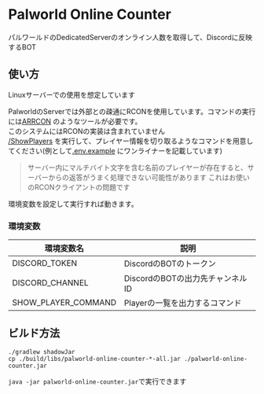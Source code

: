 # Palworld Online Counter

パルワールドのDedicatedServerのオンライン人数を取得して、Discordに反映するBOT

## 使い方

Linuxサーバーでの使用を想定しています

PalworldのServerでは外部との疎通にRCONを使用しています。コマンドの実行には[ARRCON](https://github.com/radj307/ARRCON)
のようなツールが必要です。  
このシステムにはRCONの実装は含まれていません  
[/ShowPlayers](https://tech.palworldgame.com/server-commands#:~:text=your%20current%20location-,%2Fshowplayers,-Show%20information%20on)
を実行して、プレイヤー情報を切り取るようなコマンドを用意してください(例として[.env.example](.env.example)
にワンライナーを記載しています)
> サーバー内にマルチバイト文字を含む名前のプレイヤーが存在すると、サーバーからの返答がうまく処理できない可能性があります
> これはお使いのRCONクライアントの問題です

環境変数を設定して実行すれば動きます。

### 環境変数

| 環境変数名               | 説明                     |
|---------------------|------------------------|
| DISCORD_TOKEN       | DiscordのBOTのトークン       |
| DISCORD_CHANNEL     | DiscordのBOTの出力先チャンネルID |
| SHOW_PLAYER_COMMAND | Playerの一覧を出力するコマンド     |

## ビルド方法

```shell
./gradlew shadowJar
cp ./build/libs/palworld-online-counter-*-all.jar ./palworld-online-counter.jar
```

`java -jar palworld-online-counter.jar`で実行できます